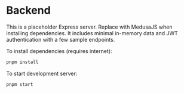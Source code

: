 # Backend

This is a placeholder Express server. Replace with MedusaJS when installing dependencies.
It includes minimal in-memory data and JWT authentication with a few sample endpoints.

To install dependencies (requires internet):

```bash
pnpm install
```

To start development server:

```bash
pnpm start
```
